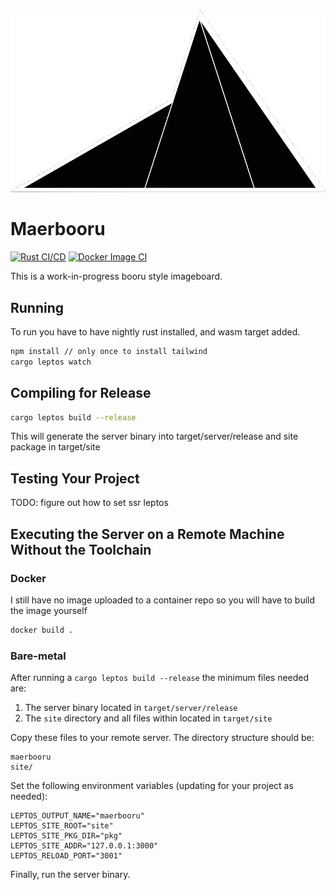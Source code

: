 <picture>
    <img src="https://raw.githubusercontent.com/vavakado/maerbooru/main/public/logo-cropped.png" alt="Maerbooru Logo">
</picture>

# Maerbooru
[![Rust CI/CD](https://github.com/vavakado/maerbooru/actions/workflows/rust.yml/badge.svg)](https://github.com/vavakado/maerbooru/actions/workflows/rust.yml)
[![Docker Image CI](https://github.com/vavakado/maerbooru/actions/workflows/docker-image.yml/badge.svg)](https://github.com/vavakado/maerbooru/actions/workflows/docker-image.yml)

This is a work-in-progress booru style imageboard.

## Running

To run you have to have nightly rust installed, and wasm target added.

```bash
npm install // only once to install tailwind
cargo leptos watch
```

## Compiling for Release

```bash
cargo leptos build --release
```

This will generate the server binary into target/server/release and site package in target/site

## Testing Your Project

TODO: figure out how to set ssr leptos

## Executing the Server on a Remote Machine Without the Toolchain

### Docker

I still have no image uploaded to a container repo so you will have to build the image yourself

```bash
docker build .
```

### Bare-metal

After running a `cargo leptos build --release` the minimum files needed are:

1. The server binary located in `target/server/release`
2. The `site` directory and all files within located in `target/site`

Copy these files to your remote server. The directory structure should be:

```text
maerbooru
site/
```

Set the following environment variables (updating for your project as needed):

```text
LEPTOS_OUTPUT_NAME="maerbooru"
LEPTOS_SITE_ROOT="site"
LEPTOS_SITE_PKG_DIR="pkg"
LEPTOS_SITE_ADDR="127.0.0.1:3000"
LEPTOS_RELOAD_PORT="3001"
```

Finally, run the server binary.

